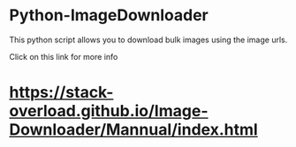 # Python-ImageDownloader
This python script allows you to download bulk images using the image urls.

Click on this link for more info
# https://stack-overload.github.io/Image-Downloader/Mannual/index.html
